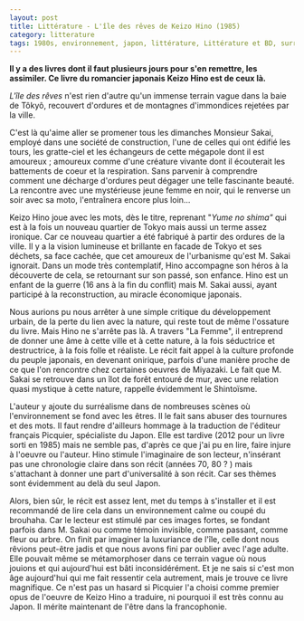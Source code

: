 ```yaml
---
layout: post
title: Littérature - L'île des rêves de Keizo Hino (1985)
category: litterature
tags: 1980s, environnement, japon, littérature, Littérature et BD, surréalisme
---
```

**Il y a des livres dont il faut plusieurs jours pour s'en remettre, les assimiler. Ce livre du romancier japonais Keizo Hino est de ceux là.**

<i>L'île des rêves</i> n'est rien d'autre qu'un immense terrain vague dans la baie de Tôkyô, recouvert d'ordures et de montagnes d'immondices rejetées par la ville.

C'est là qu'aime aller se promener tous les dimanches Monsieur Sakai, employé dans une société de construction, l'une de celles qui ont édifié les tours, les gratte-ciel et les échangeurs de cette mégapole dont il est amoureux ; amoureux comme d'une créature vivante dont il écouterait les battements de coeur et la respiration. Sans parvenir à comprendre comment une décharge d'ordures peut dégager une telle fascinante beauté. La rencontre avec une mystérieuse jeune femme en noir, qui le renverse un soir avec sa moto, l'entraînera encore plus loin...

Keizo Hino joue avec les mots, dès le titre, reprenant "<i>Yume no shima" </i>qui est à la fois un nouveau quartier de Tokyo mais aussi un terme assez ironique. Car ce nouveau quartier a été fabriqué à partir des ordures de la ville. Il y a la vision lumineuse et brillante en facade de Tokyo et ses déchets, sa face cachée, que cet amoureux de l'urbanisme qu'est M. Sakai ignorait. Dans un mode très contemplatif, Hino accompagne son héros à la découverte de cela, se retournant sur son passé, son enfance. Hino est un enfant de la guerre (16 ans à la fin du conflit) mais M. Sakai aussi, ayant participé à la reconstruction, au miracle économique japonais.

Nous aurions pu nous arrêter à une simple critique du développement urbain, de la perte du lien avec la nature, qui reste tout de même l'ossature du livre. Mais Hino ne s'arrête pas là. A travers "La Femme", il entreprend de donner une âme à cette ville et à cette nature, à la fois séductrice et destructrice, à la fois folle et réaliste. Le récit fait appel à la culture profonde du peuple japonais, en devenant onirique, parfois d'une manière proche de ce que l'on rencontre chez certaines oeuvres de Miyazaki. Le fait que M. Sakai se retrouve dans un îlot de forêt entouré de mur, avec une relation quasi mystique à cette nature, rappelle évidemment le Shintoïsme.

L'auteur y ajoute du surréalisme dans de nombreuses scènes où l'environnement se fond avec les êtres. Il le fait sans abuser des tournures et des mots. Il faut rendre d'ailleurs hommage à la traduction de l'éditeur français Picquier, spécialiste du Japon. Elle est tardive (2012 pour un livre sorti en 1985) mais ne semble pas, d'après ce que j'ai pu en lire, faire injure à l'oeuvre ou l'auteur. Hino stimule l'imaginaire de son lecteur, n'insérant pas une chronologie claire dans son récit (années 70, 80 ? ) mais s'attachant à donner une part d'universalité à son récit. Car ses thèmes sont évidemment au delà du seul Japon.

Alors, bien sûr, le récit est assez lent, met du temps à s'installer et il est recommandé de lire cela dans un environnement calme ou coupé du brouhaha. Car le lecteur est stimulé par ces images fortes, se fondant parfois dans M. Sakai ou comme témoin invisible, comme passant, comme fleur ou arbre. On finit par imaginer la luxuriance de l'île, celle dont nous rêvions peut-être jadis et que nous avons fini par oublier avec l'age adulte. Elle pouvait même se métamorphoser dans ce terrain vague où nous jouions et qui aujourd'hui est bâti inconsidérément. Et je ne sais si c'est mon âge aujourd'hui qui me fait ressentir cela autrement, mais je trouve ce livre magnifique. Ce n'est pas un hasard si Picquier l'a choisi comme premier opus de l'oeuvre de Keizo Hino a traduire, ni pourquoi il est très connu au Japon. Il mérite maintenant de l'être dans la francophonie.
